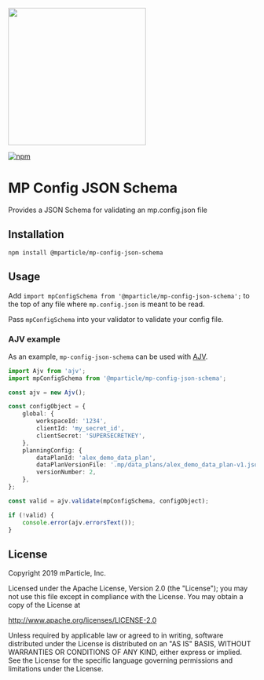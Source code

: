 <img src="https://static.mparticle.com/sdk/mp_logo_black.svg" width="280"><br>

[![npm](https://img.shields.io/npm/v/@mparticle/mp-config-json-schema.svg?maxAge=2592000)](https://www.npmjs.com/package/@mparticle/mp-config-json-schema)

# MP Config JSON Schema

Provides a JSON Schema for validating an mp.config.json file

## Installation

```
npm install @mparticle/mp-config-json-schema
```

## Usage

Add `import mpConfigSchema from '@mparticle/mp-config-json-schema';` to the top of any file
where `mp.config.json` is meant to be read.

Pass `mpConfigSchema` into your validator to validate your config file.

### AJV example

As an example, `mp-config-json-schema` can be used with [AJV](https://github.com/ajv-validator/ajv).

```typescript
import Ajv from 'ajv';
import mpConfigSchema from '@mparticle/mp-config-json-schema';

const ajv = new Ajv();

const configObject = {
    global: {
        workspaceId: '1234',
        clientId: 'my_secret_id',
        clientSecret: 'SUPERSECRETKEY',
    },
    planningConfig: {
        dataPlanId: 'alex_demo_data_plan',
        dataPlanVersionFile: '.mp/data_plans/alex_demo_data_plan-v1.json',
        versionNumber: 2,
    },
};

const valid = ajv.validate(mpConfigSchema, configObject);

if (!valid) {
    console.error(ajv.errorsText());
}
```

## License

Copyright 2019 mParticle, Inc.

Licensed under the Apache License, Version 2.0 (the "License");
you may not use this file except in compliance with the License.
You may obtain a copy of the License at

http://www.apache.org/licenses/LICENSE-2.0

Unless required by applicable law or agreed to in writing, software
distributed under the License is distributed on an "AS IS" BASIS,
WITHOUT WARRANTIES OR CONDITIONS OF ANY KIND, either express or implied.
See the License for the specific language governing permissions and
limitations under the License.
